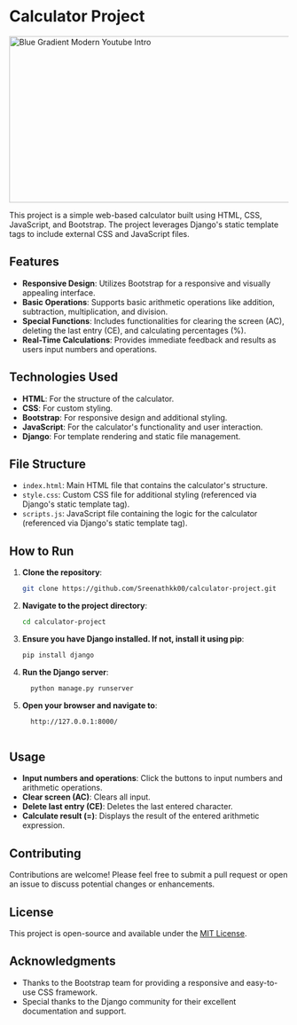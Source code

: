 # Calculator Project
<img src="https://github.com/user-attachments/assets/d362d7b5-acb2-438e-b351-4720898dc28c" alt="Blue Gradient Modern Youtube Intro" width="600px" height="300px">



This project is a simple web-based calculator built using HTML, CSS, JavaScript, and Bootstrap. The project leverages Django's static template tags to include external CSS and JavaScript files.

## Features

- **Responsive Design**: Utilizes Bootstrap for a responsive and visually appealing interface.
- **Basic Operations**: Supports basic arithmetic operations like addition, subtraction, multiplication, and division.
- **Special Functions**: Includes functionalities for clearing the screen (AC), deleting the last entry (CE), and calculating percentages (%).
- **Real-Time Calculations**: Provides immediate feedback and results as users input numbers and operations.

## Technologies Used

- **HTML**: For the structure of the calculator.
- **CSS**: For custom styling.
- **Bootstrap**: For responsive design and additional styling.
- **JavaScript**: For the calculator's functionality and user interaction.
- **Django**: For template rendering and static file management.

## File Structure

- `index.html`: Main HTML file that contains the calculator's structure.
- `style.css`: Custom CSS file for additional styling (referenced via Django's static template tag).
- `scripts.js`: JavaScript file containing the logic for the calculator (referenced via Django's static template tag).

## How to Run

1. **Clone the repository**:
   ```bash
   git clone https://github.com/Sreenathkk00/calculator-project.git
2. **Navigate to the project directory**:
   ```bash
   cd calculator-project
3. **Ensure you have Django installed. If not, install it using pip**:
   ```bash
   pip install django
4. **Run the Django server**:
   ```bash
     python manage.py runserver
5. **Open your browser and navigate to**:
    ```bash
      http://127.0.0.1:8000/



## Usage

- **Input numbers and operations**: Click the buttons to input numbers and arithmetic operations.
- **Clear screen (AC)**: Clears all input.
- **Delete last entry (CE)**: Deletes the last entered character.
- **Calculate result (=)**: Displays the result of the entered arithmetic expression.

## Contributing

Contributions are welcome! Please feel free to submit a pull request or open an issue to discuss potential changes or enhancements.

## License

This project is open-source and available under the [MIT License](LICENSE).

## Acknowledgments

- Thanks to the Bootstrap team for providing a responsive and easy-to-use CSS framework.
- Special thanks to the Django community for their excellent documentation and support.

